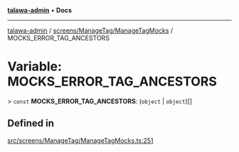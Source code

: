 [**talawa-admin**](../../../../README.md) • **Docs**

***

[talawa-admin](../../../../modules.md) / [screens/ManageTag/ManageTagMocks](../README.md) / MOCKS\_ERROR\_TAG\_ANCESTORS

# Variable: MOCKS\_ERROR\_TAG\_ANCESTORS

\> `const` **MOCKS\_ERROR\_TAG\_ANCESTORS**: (`object` \| `object`)[]

## Defined in

[src/screens/ManageTag/ManageTagMocks.ts:251](https://github.com/PalisadoesFoundation/talawa-admin/blob/7496bb3a4c3730e7e3caee73f8bf91c3031e4ae6/src/screens/ManageTag/ManageTagMocks.ts#L251)
